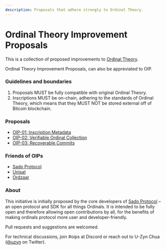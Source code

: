 ```yaml
---
description: Proposals that adhere strongly to Ordinal Theory.
---
```


# Ordinal Theory Improvement Proposals

This is a collection of proposed improvements to [Ordinal Theory](https://docs.ordinals.com/).

Ordinal Theory Improvement Proposals, can also be appreviated to OIP.

### Guidelines and boundaries

1. Proposals MUST be fully compatible with original Ordinal Theory.
2. Inscriptions MUST be on-chain, adhering to the standards of Ordinal Theory, which means that they MUST NOT be stored external off of Bitcoin blockchain.

### Proposals

* [OIP-01: Inscription Metadata](oip-01-inscription-metadata.md)
* [OIP-02: Verifiable Ordinal Collection](oip-02-verifiable-ordinal-collection.md)
* [OIP-03: Recoverable Commits](oip-03-recoverable-commits.md)

### Friends of OIPs

* [Sado Protocol](https://sado.space)
* [Unisat](https://unisat.io)
* [Ordzaar](https://ordzaar.com)

### About

This initiative is initially proposed by the core developers of [Sado Protocol](https://sado.space) – an open protocol and SDK for all things Ordinals. It is intended to be fully open and therefore allowing open contributions by all, for the benefits of making ordinals protocol more user and developer-friendly. 

Pull requests and suggestions are welcomed.

For technical discussions, join #oips at Discord or reach out to U-Zyn Chua ([@uzyn](https://twitter.com/uzyn) on Twitter).
